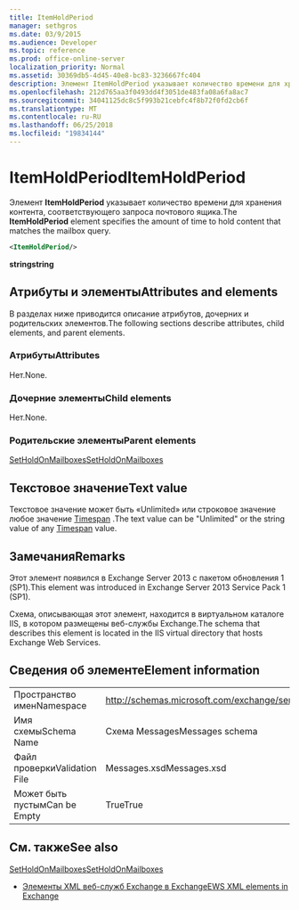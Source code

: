 ```yaml
---
title: ItemHoldPeriod
manager: sethgros
ms.date: 03/9/2015
ms.audience: Developer
ms.topic: reference
ms.prod: office-online-server
localization_priority: Normal
ms.assetid: 30369db5-4d45-40e8-bc83-3236667fc404
description: Элемент ItemHoldPeriod указывает количество времени для хранения контента, соответствующего запроса почтового ящика.
ms.openlocfilehash: 212d765aa3f0493dd4f3051de483fa08a6fa8ac7
ms.sourcegitcommit: 34041125dc8c5f993b21cebfc4f8b72f0fd2cb6f
ms.translationtype: MT
ms.contentlocale: ru-RU
ms.lasthandoff: 06/25/2018
ms.locfileid: "19834144"
---
```

# <a name="itemholdperiod"></a><span data-ttu-id="bdf20-103">ItemHoldPeriod</span><span class="sxs-lookup"><span data-stu-id="bdf20-103">ItemHoldPeriod</span></span>

<span data-ttu-id="bdf20-104">Элемент **ItemHoldPeriod** указывает количество времени для хранения контента, соответствующего запроса почтового ящика.</span><span class="sxs-lookup"><span data-stu-id="bdf20-104">The **ItemHoldPeriod** element specifies the amount of time to hold content that matches the mailbox query.</span></span> 
  
```XML
<ItemHoldPeriod/>
```

 <span data-ttu-id="bdf20-105">**string**</span><span class="sxs-lookup"><span data-stu-id="bdf20-105">**string**</span></span>
## <a name="attributes-and-elements"></a><span data-ttu-id="bdf20-106">Атрибуты и элементы</span><span class="sxs-lookup"><span data-stu-id="bdf20-106">Attributes and elements</span></span>

<span data-ttu-id="bdf20-107">В разделах ниже приводится описание атрибутов, дочерних и родительских элементов.</span><span class="sxs-lookup"><span data-stu-id="bdf20-107">The following sections describe attributes, child elements, and parent elements.</span></span>
  
### <a name="attributes"></a><span data-ttu-id="bdf20-108">Атрибуты</span><span class="sxs-lookup"><span data-stu-id="bdf20-108">Attributes</span></span>

<span data-ttu-id="bdf20-109">Нет.</span><span class="sxs-lookup"><span data-stu-id="bdf20-109">None.</span></span>
  
### <a name="child-elements"></a><span data-ttu-id="bdf20-110">Дочерние элементы</span><span class="sxs-lookup"><span data-stu-id="bdf20-110">Child elements</span></span>

<span data-ttu-id="bdf20-111">Нет.</span><span class="sxs-lookup"><span data-stu-id="bdf20-111">None.</span></span>
  
### <a name="parent-elements"></a><span data-ttu-id="bdf20-112">Родительские элементы</span><span class="sxs-lookup"><span data-stu-id="bdf20-112">Parent elements</span></span>

[<span data-ttu-id="bdf20-113">SetHoldOnMailboxes</span><span class="sxs-lookup"><span data-stu-id="bdf20-113">SetHoldOnMailboxes</span></span>](setholdonmailboxes.md)
  
## <a name="text-value"></a><span data-ttu-id="bdf20-114">Текстовое значение</span><span class="sxs-lookup"><span data-stu-id="bdf20-114">Text value</span></span>

<span data-ttu-id="bdf20-115">Текстовое значение может быть «Unlimited» или строковое значение любое значение [Timespan](http://msdn.microsoft.com/en-us/library/1ecy8h51%28v=vs.110%29.aspx) .</span><span class="sxs-lookup"><span data-stu-id="bdf20-115">The text value can be "Unlimited" or the string value of any [Timespan](http://msdn.microsoft.com/en-us/library/1ecy8h51%28v=vs.110%29.aspx) value.</span></span> 
  
## <a name="remarks"></a><span data-ttu-id="bdf20-116">Замечания</span><span class="sxs-lookup"><span data-stu-id="bdf20-116">Remarks</span></span>

<span data-ttu-id="bdf20-117">Этот элемент появился в Exchange Server 2013 с пакетом обновления 1 (SP1).</span><span class="sxs-lookup"><span data-stu-id="bdf20-117">This element was introduced in Exchange Server 2013 Service Pack 1 (SP1).</span></span>
  
<span data-ttu-id="bdf20-118">Схема, описывающая этот элемент, находится в виртуальном каталоге IIS, в котором размещены веб-службы Exchange.</span><span class="sxs-lookup"><span data-stu-id="bdf20-118">The schema that describes this element is located in the IIS virtual directory that hosts Exchange Web Services.</span></span>
  
## <a name="element-information"></a><span data-ttu-id="bdf20-119">Сведения об элементе</span><span class="sxs-lookup"><span data-stu-id="bdf20-119">Element information</span></span>

|||
|:-----|:-----|
|<span data-ttu-id="bdf20-120">Пространство имен</span><span class="sxs-lookup"><span data-stu-id="bdf20-120">Namespace</span></span>  <br/> |http://schemas.microsoft.com/exchange/services/2006/messages  <br/> |
|<span data-ttu-id="bdf20-121">Имя схемы</span><span class="sxs-lookup"><span data-stu-id="bdf20-121">Schema Name</span></span>  <br/> |<span data-ttu-id="bdf20-122">Схема Messages</span><span class="sxs-lookup"><span data-stu-id="bdf20-122">Messages schema</span></span>  <br/> |
|<span data-ttu-id="bdf20-123">Файл проверки</span><span class="sxs-lookup"><span data-stu-id="bdf20-123">Validation File</span></span>  <br/> |<span data-ttu-id="bdf20-124">Messages.xsd</span><span class="sxs-lookup"><span data-stu-id="bdf20-124">Messages.xsd</span></span>  <br/> |
|<span data-ttu-id="bdf20-125">Может быть пустым</span><span class="sxs-lookup"><span data-stu-id="bdf20-125">Can be Empty</span></span>  <br/> |<span data-ttu-id="bdf20-126">True</span><span class="sxs-lookup"><span data-stu-id="bdf20-126">True</span></span>  <br/> |
   
## <a name="see-also"></a><span data-ttu-id="bdf20-127">См. также</span><span class="sxs-lookup"><span data-stu-id="bdf20-127">See also</span></span>



[<span data-ttu-id="bdf20-128">SetHoldOnMailboxes</span><span class="sxs-lookup"><span data-stu-id="bdf20-128">SetHoldOnMailboxes</span></span>](setholdonmailboxes.md)


- [<span data-ttu-id="bdf20-129">Элементы XML веб-служб Exchange в Exchange</span><span class="sxs-lookup"><span data-stu-id="bdf20-129">EWS XML elements in Exchange</span></span>](ews-xml-elements-in-exchange.md)

